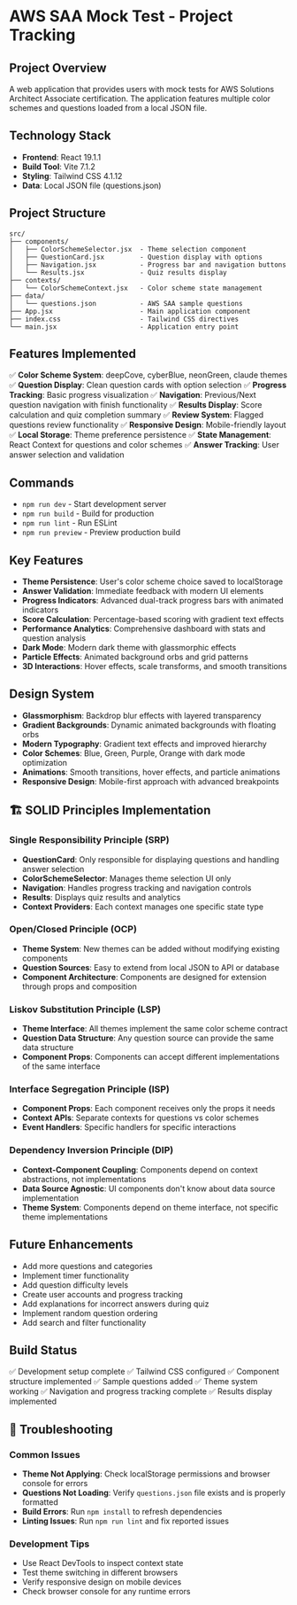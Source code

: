 # AWS SAA Mock Test - Project Tracking

## Project Overview
A web application that provides users with mock tests for AWS Solutions Architect Associate certification. The application features multiple color schemes and questions loaded from a local JSON file.

## Technology Stack
- **Frontend**: React 19.1.1
- **Build Tool**: Vite 7.1.2
- **Styling**: Tailwind CSS 4.1.12
- **Data**: Local JSON file (questions.json)

## Project Structure
```
src/
├── components/
│   ├── ColorSchemeSelector.jsx  - Theme selection component
│   ├── QuestionCard.jsx         - Question display with options
│   ├── Navigation.jsx           - Progress bar and navigation buttons
│   └── Results.jsx              - Quiz results display
├── contexts/
│   └── ColorSchemeContext.jsx   - Color scheme state management
├── data/
│   └── questions.json           - AWS SAA sample questions
├── App.jsx                      - Main application component
├── index.css                    - Tailwind CSS directives
└── main.jsx                     - Application entry point
```

## Features Implemented
✅ **Color Scheme System**: deepCove, cyberBlue, neonGreen, claude themes
✅ **Question Display**: Clean question cards with option selection
✅ **Progress Tracking**: Basic progress visualization
✅ **Navigation**: Previous/Next question navigation with finish functionality
✅ **Results Display**: Score calculation and quiz completion summary
✅ **Review System**: Flagged questions review functionality
✅ **Responsive Design**: Mobile-friendly layout
✅ **Local Storage**: Theme preference persistence
✅ **State Management**: React Context for questions and color schemes
✅ **Answer Tracking**: User answer selection and validation

## Commands
- `npm run dev` - Start development server
- `npm run build` - Build for production
- `npm run lint` - Run ESLint
- `npm run preview` - Preview production build

## Key Features
- **Theme Persistence**: User's color scheme choice saved to localStorage
- **Answer Validation**: Immediate feedback with modern UI elements
- **Progress Indicators**: Advanced dual-track progress bars with animated indicators
- **Score Calculation**: Percentage-based scoring with gradient text effects
- **Performance Analytics**: Comprehensive dashboard with stats and question analysis
- **Dark Mode**: Modern dark theme with glassmorphic effects
- **Particle Effects**: Animated background orbs and grid patterns
- **3D Interactions**: Hover effects, scale transforms, and smooth transitions

## Design System
- **Glassmorphism**: Backdrop blur effects with layered transparency
- **Gradient Backgrounds**: Dynamic animated backgrounds with floating orbs
- **Modern Typography**: Gradient text effects and improved hierarchy
- **Color Schemes**: Blue, Green, Purple, Orange with dark mode optimization
- **Animations**: Smooth transitions, hover effects, and particle animations
- **Responsive Design**: Mobile-first approach with advanced breakpoints

## 🏗️ SOLID Principles Implementation

### **Single Responsibility Principle (SRP)**
- **QuestionCard**: Only responsible for displaying questions and handling answer selection
- **ColorSchemeSelector**: Manages theme selection UI only
- **Navigation**: Handles progress tracking and navigation controls
- **Results**: Displays quiz results and analytics
- **Context Providers**: Each context manages one specific state type

### **Open/Closed Principle (OCP)**
- **Theme System**: New themes can be added without modifying existing components
- **Question Sources**: Easy to extend from local JSON to API or database
- **Component Architecture**: Components are designed for extension through props and composition

### **Liskov Substitution Principle (LSP)**
- **Theme Interface**: All themes implement the same color scheme contract
- **Question Data Structure**: Any question source can provide the same data structure
- **Component Props**: Components can accept different implementations of the same interface

### **Interface Segregation Principle (ISP)**
- **Component Props**: Each component receives only the props it needs
- **Context APIs**: Separate contexts for questions vs color schemes
- **Event Handlers**: Specific handlers for specific interactions

### **Dependency Inversion Principle (DIP)**
- **Context-Component Coupling**: Components depend on context abstractions, not implementations
- **Data Source Agnostic**: UI components don't know about data source implementation
- **Theme System**: Components depend on theme interface, not specific theme implementations

## Future Enhancements
- Add more questions and categories
- Implement timer functionality
- Add question difficulty levels
- Create user accounts and progress tracking
- Add explanations for incorrect answers during quiz
- Implement random question ordering
- Add search and filter functionality

## Build Status
✅ Development setup complete
✅ Tailwind CSS configured
✅ Component structure implemented
✅ Sample questions added
✅ Theme system working
✅ Navigation and progress tracking complete
✅ Results display implemented

## 🐛 Troubleshooting

### **Common Issues**
- **Theme Not Applying**: Check localStorage permissions and browser console for errors
- **Questions Not Loading**: Verify `questions.json` file exists and is properly formatted
- **Build Errors**: Run `npm install` to refresh dependencies
- **Linting Issues**: Run `npm run lint` and fix reported issues

### **Development Tips**
- Use React DevTools to inspect context state
- Test theme switching in different browsers
- Verify responsive design on mobile devices
- Check browser console for any runtime errors